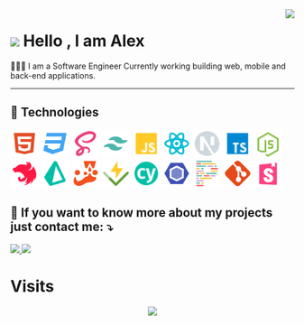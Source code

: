 <img align='right' src="https://github-readme-stats.vercel.app/api?username=alextfonseca&issues&theme=midnight-purple&border_radius=10&hide_border=true&show_icons=true">

# <img src="https://raw.githubusercontent.com/MartinHeinz/MartinHeinz/master/wave.gif" height="21"> Hello , I am Alex

<p>
 👨🏻‍💻 I am a Software Engineer Currently working building web, mobile and back-end applications.
</p>


<hr>

## 🚀 Technologies
<div align="left">
  
  
<div padding="30px">
<img
  src="https://raw.githubusercontent.com/PKief/vscode-material-icon-theme/main/icons/html.svg"
  title="HTML"
  alt="HTML"
  width="50"
  height="50"
/>
<img
  src="https://raw.githubusercontent.com/PKief/vscode-material-icon-theme/main/icons/css.svg"
  title="CSS"
  alt="CSS"
  width="50"
  height="50"
/>
<img
  src="https://raw.githubusercontent.com/PKief/vscode-material-icon-theme/main/icons/sass.svg"
  title="SASS"
  alt="SASS"
  width="50"
  height="50"
/>
<img
  src="https://raw.githubusercontent.com/PKief/vscode-material-icon-theme/main/icons/tailwindcss.svg"
  title="Tailwindcss"
  alt="Tailwindcss"
  width="50"
  height="50"
/>
<img
  src="https://raw.githubusercontent.com/PKief/vscode-material-icon-theme/main/icons/javascript.svg"
  title="JavaScript"
  alt="JavaScript"
  width="50"
  height="50"
/>
<img
  src="https://raw.githubusercontent.com/PKief/vscode-material-icon-theme/main/icons/react.svg"
  title="React.js"
  alt="React.js"
  width="50"
  height="50"
/>
<img
  src="https://raw.githubusercontent.com/PKief/vscode-material-icon-theme/main/icons/next.svg"
  title="Next.js"
  alt="Next.js"
  width="50"
  height="50"
/>
<img
  src="https://raw.githubusercontent.com/PKief/vscode-material-icon-theme/main/icons/typescript.svg"
  title="Typescript"
  alt="Typescript"
  width="50"
  height="50"
/>
<img
  src="https://raw.githubusercontent.com/PKief/vscode-material-icon-theme/main/icons/nodejs.svg"
  title="Node.js"
  alt="Node.js"
  width="50"
  height="50"
/>
<img
  src="https://raw.githubusercontent.com/PKief/vscode-material-icon-theme/main/icons/nest.svg"
  title="Nest.js"
  alt="Nest.js"
  width="50"
  height="50"
/>
<img
  src="https://raw.githubusercontent.com/PKief/vscode-material-icon-theme/main/icons/prisma.svg"
  title="Prisma"
  alt="Prisma"
  width="50"
  height="50"
/>
<img
  src="https://raw.githubusercontent.com/PKief/vscode-material-icon-theme/main/icons/jest.svg"
  title="Jest"
  alt="Jest"
  width="50"
  height="50"
/>
<img
  src="https://raw.githubusercontent.com/PKief/vscode-material-icon-theme/main/icons/vitest.svg"
  title="Vitest"
  alt="Vitest"
  width="50"
  height="50"
/>
<img
  src="https://raw.githubusercontent.com/PKief/vscode-material-icon-theme/main/icons/cypress.svg"
  title="Cypress"
  alt="Cypress"
  width="50"
  height="50"
/>
<img
  src="https://raw.githubusercontent.com/PKief/vscode-material-icon-theme/main/icons/eslint.svg"
  title="Eslint"
  alt="Eslint"
  width="50"
  height="50"
/>
<img
  src="https://raw.githubusercontent.com/PKief/vscode-material-icon-theme/main/icons/prettier.svg"
  title="Prettier"
  alt="Prettier"
  width="50"
  height="50"
/>
<img
  src="https://raw.githubusercontent.com/PKief/vscode-material-icon-theme/main/icons/git.svg"
  title="GIT"
  alt="GIT"
  width="50"
  height="50"
/>
<img
  src="https://raw.githubusercontent.com/PKief/vscode-material-icon-theme/main/icons/storybook.svg"
  title="Storybook"
  alt="Storybook"
  width="50"
  height="50"
/>

</div>
  
  

</div>

 ## 💌 If you want to know more about my projects just contact me: ⤵️

<p align="left">

  <a href="https://www.linkedin.com/in/alex-teixeira-da-fonseca-5a99931a2/" alt="Linkedin">
  <img src="https://img.shields.io/badge/LinkedIn-0077B5?style=for-the-badge&logo=linkedin&logoColor=white" />
 </a>

  <a href="https://wa.me/+5511976184659?text=Olá%20Alex" alt="WhatsApp">
  <img src="https://img.shields.io/badge/WhatsApp-25D366?style=for-the-badge&logo=whatsapp&logoColor=white"/>
 </a>

</p>
  
  
# Visits

<!-- visitors count  -->

<p align="center" >   
  <img src="https://profile-counter.glitch.me/alextfonseca/count.svg" />  
</p>

<!-- github workflow  -->
